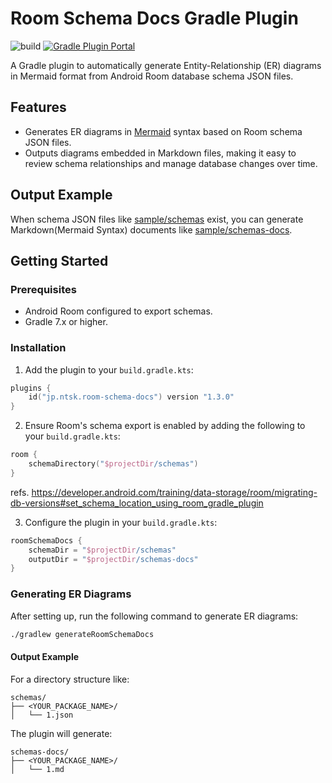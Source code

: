 # Room Schema Docs Gradle Plugin
![build](https://github.com/ntsk/room-schema-docs-gradle-plugin/actions/workflows/build.yml/badge.svg)
[![Gradle Plugin Portal](https://img.shields.io/badge/gradle%20plugin-1.3.0-blue)](https://plugins.gradle.org/plugin/jp.ntsk.room-schema-docs)

A Gradle plugin to automatically generate Entity-Relationship (ER) diagrams in Mermaid format from Android Room database schema JSON files.

## Features
- Generates ER diagrams in [Mermaid](https://mermaid.js.org/syntax/entityRelationshipDiagram.html#entity-relationship-diagrams) syntax based on Room schema JSON files.
- Outputs diagrams embedded in Markdown files, making it easy to review schema relationships and manage database changes over time.

## Output Example
When schema JSON files like [sample/schemas](https://github.com/ntsk/room-schema-docs-gradle-plugin/tree/main/sample/schemas/jp.ntsk.room.schema.docs.sample.database.AppDatabase) exist, you can generate Markdown(Mermaid Syntax) documents like [sample/schemas-docs](https://github.com/ntsk/room-schema-docs-gradle-plugin/tree/main/sample/schemas-docs/jp.ntsk.room.schema.docs.sample.database.AppDatabase).


## Getting Started

### Prerequisites

- Android Room configured to export schemas.
- Gradle 7.x or higher.

### Installation

1. Add the plugin to your `build.gradle.kts`:
```kotlin
plugins {
    id("jp.ntsk.room-schema-docs") version "1.3.0"
}
```

2. Ensure Room's schema export is enabled by adding the following to your `build.gradle.kts`:
```kotlin
room {
    schemaDirectory("$projectDir/schemas")
}
```

refs. https://developer.android.com/training/data-storage/room/migrating-db-versions#set_schema_location_using_room_gradle_plugin

3. Configure the plugin in your `build.gradle.kts`:
```kotlin
roomSchemaDocs {
    schemaDir = "$projectDir/schemas"
    outputDir = "$projectDir/schemas-docs"
}
```

### Generating ER Diagrams

After setting up, run the following command to generate ER diagrams:

```bash
./gradlew generateRoomSchemaDocs
```

#### Output Example

For a directory structure like:
```
schemas/
├── <YOUR_PACKAGE_NAME>/
│   └── 1.json
```

The plugin will generate:
```
schemas-docs/
├── <YOUR_PACKAGE_NAME>/
│   └── 1.md
```
